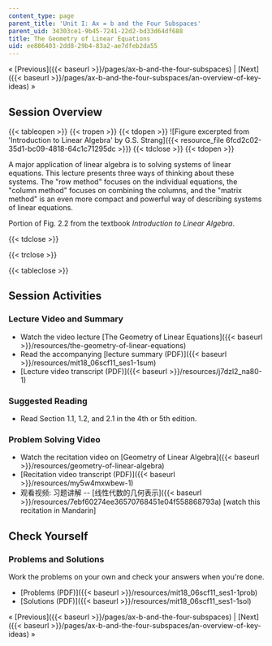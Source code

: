 ```yaml
---
content_type: page
parent_title: 'Unit I: Ax = b and the Four Subspaces'
parent_uid: 34303ce1-9b45-7241-22d2-bd33d64df688
title: The Geometry of Linear Equations
uid: ee886403-2dd8-29b4-83a2-ae7dfeb2da55
---
```


« [Previous]({{< baseurl >}}/pages/ax-b-and-the-four-subspaces) | [Next]({{< baseurl >}}/pages/ax-b-and-the-four-subspaces/an-overview-of-key-ideas) »

Session Overview
----------------

{{< tableopen >}}
{{< tropen >}}
{{< tdopen >}}
![Figure excerpted from 'Introduction to Linear Algebra' by G.S. Strang]({{< resource_file 6fcd2c02-35d1-bc09-4818-64c1c71295dc >}})
{{< tdclose >}}
{{< tdopen >}}


A major application of linear algebra is to solving systems of linear equations. This lecture presents three ways of thinking about these systems. The "row method" focuses on the individual equations, the "column method" focuses on combining the columns, and the "matrix method" is an even more compact and powerful way of describing systems of linear equations.

Portion of Fig. 2.2 from the textbook _Introduction to Linear Algebra_.


{{< tdclose >}}

{{< trclose >}}

{{< tableclose >}}

Session Activities
------------------

### Lecture Video and Summary

*   Watch the video lecture [The Geometry of Linear Equations]({{< baseurl >}}/resources/the-geometry-of-linear-equations)
*   Read the accompanying [lecture summary (PDF)]({{< baseurl >}}/resources/mit18_06scf11_ses1-1sum)
*   [Lecture video transcript (PDF)]({{< baseurl >}}/resources/j7dzl2_na80-1)

### Suggested Reading

*   Read Section 1.1, 1.2, and 2.1 in the 4th or 5th edition.

### Problem Solving Video

*   Watch the recitation video on [Geometry of Linear Algebra]({{< baseurl >}}/resources/geometry-of-linear-algebra)
*   [Recitation video transcript (PDF)]({{< baseurl >}}/resources/my5w4mxwbew-1)
*   观看视频: 习题讲解 -- [线性代数的几何表示]({{< baseurl >}}/resources/7ebf60274ee36570768451e04f558868793a) \[watch this recitation in Mandarin\]

Check Yourself
--------------

### Problems and Solutions

Work the problems on your own and check your answers when you're done.

*   [Problems (PDF)]({{< baseurl >}}/resources/mit18_06scf11_ses1-1prob)
*   [Solutions (PDF)]({{< baseurl >}}/resources/mit18_06scf11_ses1-1sol)

« [Previous]({{< baseurl >}}/pages/ax-b-and-the-four-subspaces) | [Next]({{< baseurl >}}/pages/ax-b-and-the-four-subspaces/an-overview-of-key-ideas) »